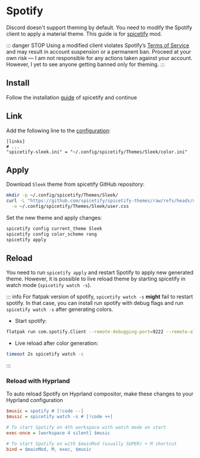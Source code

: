 # Spotify

Discord doesn't support theming by default. You need to modify the Spotify client to
apply a material theme. This guide is for [spicetify](https://spicetify.app/) mod.

::: danger STOP
Using a modified client violates Spotify’s
[Terms of Service](https://www.spotify.com/legal/) and may result in account
suspension or a permanent ban. Proceed at your own risk — I am not responsible for
any actions taken against your account. However, I yet to see anyone getting banned
only for theming.
:::

## Install

Follow the installation
[guide](https://spicetify.app/docs/getting-started#linux-and-macos) of spicetify and
continue

## Link

Add the following line to the [configuration](/configuration#linking-generated-files):

```toml{3}
[links]
# ...
"spicetify-sleek.ini" = "~/.config/spicetify/Themes/Sleek/color.ini"
```

<!--@include: ./_regen.md-->

## Apply

Download `Sleek` theme from spicetify GitHub repository:

```bash
mkdir -p ~/.config/spicetify/Themes/Sleek/
curl -L "https://github.com/spicetify/spicetify-themes/raw/refs/heads/master/Sleek/user.css" \
  -o ~/.config/spicetify/Themes/Sleek/user.css
```

Set the new theme and apply changes:

```bash
spicetify config current_theme Sleek
spicetify config color_scheme rong
spicetify apply
```

## Reload

You need to run `spicetify apply` and restart Spotify to apply new generated theme.
However, it is possible to live reload theme by starting spicetify in watch mode
(`spicetify watch -s`).

::: info
For flatpak version of spotify, `spicetify watch -s` **might** fail to restart spotify.
In that case, you can install run spotify with debug flags and run `spicetify watch
-s` after generating colors.

- Start spotify:

```bash
flatpak run com.spotify.Client --remote-debugging-port=9222 --remote-allow-origins='*'
```

- Live reload after color generation:

```bash
timeout 2s spicetify watch -s
```

:::

### Reload with Hyprland

To auto reload Spotify on Hyprland compositor, make these changes to your Hyprland
configuration

```ini
$music = spotify # [!code --]
$music = spicetify watch -s # [!code ++]

# To start Spotify on 4th workspace with watch mode on start
exec-once = [workspace 4 silent] $music

# To start Spotify on with $mainMod (usually SUPER) + M shortcut
bind = $mainMod, M, exec, $music
```
